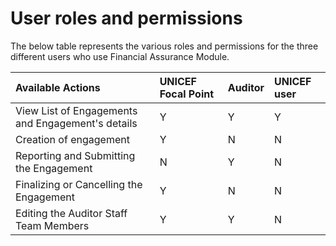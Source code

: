 # User roles and permissions

The below table represents the various roles and permissions for the three different users who use Financial Assurance Module.

| Available Actions | UNICEF Focal Point | Auditor | UNICEF user |
| :--- | :--- | :--- | :--- |
| View List of Engagements and Engagement's details | Y | Y | Y |
| Creation of engagement | Y | N | N |
| Reporting and Submitting the Engagement | N | Y | N |
| Finalizing or Cancelling the Engagement | Y | N | N |
| Editing the Auditor Staff Team Members  | Y | Y | N |




